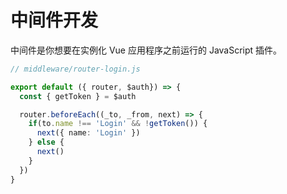 # 中间件开发

中间件是你想要在实例化 Vue 应用程序之前运行的 JavaScript 插件。

```ts
// middleware/router-login.js

export default ({ router, $auth}) => {
  const { getToken } = $auth

  router.beforeEach((_to, _from, next) => {
    if(to.name !== 'Login' && !getToken()) {
      next({ name: 'Login' })
    } else {
      next()
    }
  })
}
```
